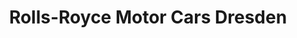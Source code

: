 ---
title: "Rolls-Royce Motor Cars Dresden"
url: /radebeul/rolls-royce-motor-cars-dresden/
shop: Autohaus
---